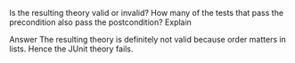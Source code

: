Is the resulting theory valid or 
invalid? How many of the tests that pass the precondition also 
pass the postcondition? Explain

Answer
The resulting theory is definitely not valid because order 
matters in lists. Hence the JUnit theory fails.
